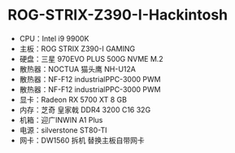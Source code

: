 # ROG-STRIX-Z390-I-Hackintosh

 * CPU：Intel i9 9900K
 * 主板：ROG STRIX Z390-I GAMING
 * 硬盘：三星 970EVO PLUS 500G NVME M.2
 * 散热器：NOCTUA 猫头鹰 NH-U12A
 * 散热器：NF-F12 industrialPPC-3000 PWM
 * 散热器：NF-F12 industrialPPC-3000 PWM
 * 显卡：Radeon RX 5700 XT 8 GB
 * 内存：芝奇 皇家戟 DDR4 3200 C16 32G
 * 机箱：迎广INWIN A1 Plus
 * 电源：silverstone ST80-TI
 * 网卡：DW1560 拆机 替换主板自带网卡